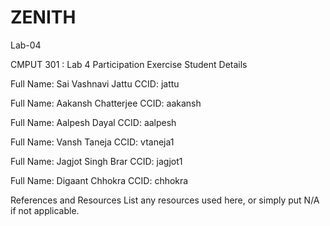 # ZENITH
Lab-04


CMPUT 301 : Lab 4 Participation Exercise
Student Details

Full Name: Sai Vashnavi Jattu
CCID: jattu

Full Name: Aakansh Chatterjee
CCID: aakansh

Full Name: Aalpesh Dayal
CCID: aalpesh

Full Name: Vansh Taneja
CCID: vtaneja1

Full Name: Jagjot Singh Brar
CCID: jagjot1   

Full Name: Digaant Chhokra
CCID:  chhokra

References and Resources
List any resources used here, or simply put N/A if not applicable.
